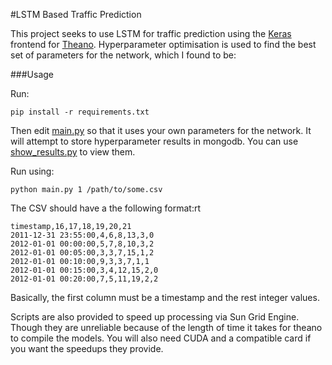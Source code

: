 #LSTM Based Traffic Prediction

This project seeks to use LSTM for traffic prediction using the [Keras](https://keras.io/) frontend for [Theano](http://deeplearning.net/software/theano/). Hyperparameter optimisation is used to find the best set of parameters for the network, which I found to be:

###Usage

Run:

```
pip install -r requirements.txt
```

Then edit [main.py](https://github.com/JonnoFTW/traffic-prediction/blob/master/main.py) so that it uses your own parameters for the network. It will attempt to store hyperparameter results in mongodb. You can use [show_results.py](https://github.com/JonnoFTW/traffic-prediction/blob/master/show_results.py) to view them.

Run using:
```
python main.py 1 /path/to/some.csv
```

The CSV should have a the following format:rt
```
timestamp,16,17,18,19,20,21
2011-12-31 23:55:00,4,6,8,13,3,0
2012-01-01 00:00:00,5,7,8,10,3,2
2012-01-01 00:05:00,3,3,7,15,1,2
2012-01-01 00:10:00,9,3,3,7,1,1
2012-01-01 00:15:00,3,4,12,15,2,0
2012-01-01 00:20:00,7,5,11,19,2,2
```
Basically, the first column must be a timestamp and the rest integer values.


Scripts are also provided to speed up processing via Sun Grid Engine. Though they are unreliable because of the length of time it takes for theano to compile the models. You will also need CUDA and a compatible card if you want the speedups they provide. 